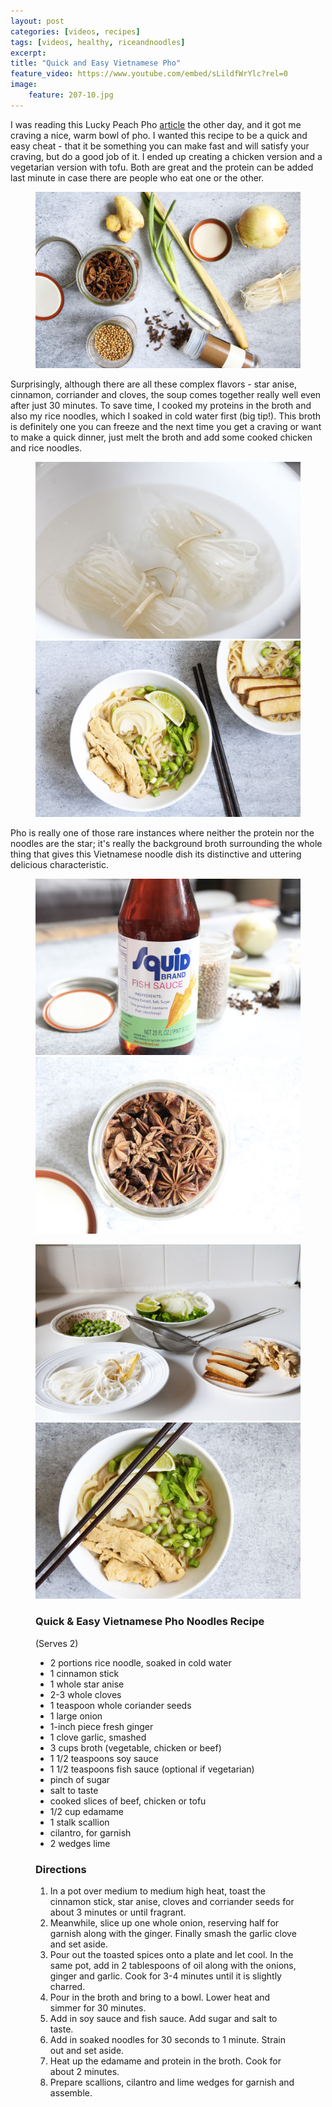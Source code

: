 ```yaml
---
layout: post
categories: [videos, recipes]
tags: [videos, healthy, riceandnoodles]
excerpt: 
title: "Quick and Easy Vietnamese Pho" 
feature_video: https://www.youtube.com/embed/sLildfWrYlc?rel=0
image:   
    feature: 207-10.jpg
---
```


I was reading this Lucky Peach Pho [article](http://luckypeach.com/the-history-of-pho-andrea-nguyen/) the other day, and it got me craving  a nice, warm bowl of pho.  I wanted this recipe to be a quick and easy cheat - that it be something you can make fast and will satisfy your craving, but do a good job of it.  I ended up creating a chicken version and a vegetarian version with tofu.  Both are great and the protein can be added last minute in case there are people who eat one or the other.


<figure>
    <img src="/images/207-3.jpg">
</figure>

Surprisingly, although there are all these complex flavors - star anise, cinnamon, corriander and cloves, the soup comes together really well even after just 30 minutes.  To save time, I cooked my proteins in the broth and also my rice noodles, which I soaked in cold water first (big tip!).  This broth is definitely one you can freeze and the next time you get a craving or want to make a quick dinner, just melt the broth and add some cooked chicken and rice noodles.

<figure class="half">
<img src="/images/207-6.jpg">
    <img src="/images/207-9.jpg">
</figure>

Pho is really one of those rare instances where neither the protein nor the noodles are the star; it's really the background broth surrounding the whole thing that gives this Vietnamese noodle dish its distinctive and uttering delicious characteristic.

<figure class="half">
<img src="/images/207-4.jpg">
    <img src="/images/207-5.jpg">
</figure>
<figure class="half">
<img src="/images/207-7.jpg">
    <img src="/images/207-8.jpg">
</figure>

<figure class="ingredients" markdown="1">

### Quick & Easy Vietnamese Pho Noodles Recipe
(Serves 2)

- 2 portions rice noodle, soaked in cold water
- 1 cinnamon stick
- 1 whole star anise
- 2-3 whole cloves
- 1 teaspoon whole coriander seeds
- 1 large onion
- 1-inch piece fresh ginger
- 1 clove garlic, smashed
- 3 cups broth (vegetable, chicken or beef)
- 1 1/2 teaspoons soy sauce 
- 1 1/2 teaspoons fish sauce (optional if vegetarian)
- pinch of sugar
- salt to taste
- cooked slices of beef, chicken or tofu
- 1/2 cup edamame 
- 1 stalk scallion
- cilantro, for garnish
- 2 wedges lime


 

</figure>
<figure class="directions" markdown="1">

### Directions

1. In a pot over medium to medium high heat, toast the cinnamon stick, star anise, cloves and corriander seeds for about 3 minutes or until fragrant.
2. Meanwhile, slice up one whole onion, reserving half for garnish along with the ginger.  Finally smash the garlic clove and set aside.
3. Pour out the toasted spices onto a plate and let cool.  In the same pot, add in 2 tablespoons of oil along with the onions, ginger and garlic.  Cook for 3-4 minutes until it is slightly charred.
4. Pour in the broth and bring to a bowl.  Lower heat and simmer for 30 minutes.
5. Add in soy sauce and fish sauce.  Add sugar and salt to taste.
6. Add in soaked noodles for 30 seconds to 1 minute.  Strain out and set aside.
7. Heat up the edamame and protein in the broth.  Cook for about 2 minutes.
8. Prepare scallions, cilantro and lime wedges for garnish and assemble.

</figure>

